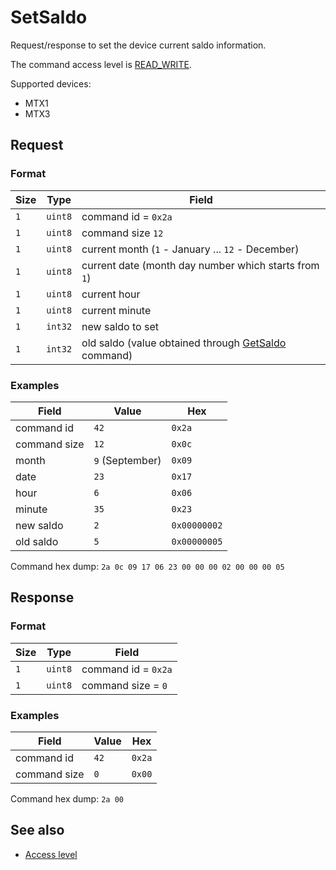 # SetSaldo

Request/response to set the device current saldo information.

The command access level is [READ_WRITE](../basics.md#command-access-level).

Supported devices:
- MTX1
- MTX3


## Request

### Format

| Size | Type    | Field                                                                |
| ---- | ------- | -------------------------------------------------------------------- |
| `1`  | `uint8` | command id = `0x2a`                                                  |
| `1`  | `uint8` | command size `12`                                                    |
| `1`  | `uint8` | current month (`1` - January ... `12` - December)                    |
| `1`  | `uint8` | current date (month day number which starts from `1`)                |
| `1`  | `uint8` | current hour                                                         |
| `1`  | `uint8` | current minute                                                       |
| `1`  | `int32` | new saldo to set                                                     |
| `1`  | `int32` | old saldo (value obtained through [GetSaldo](./GetSaldo.md) command) |

### Examples

| Field        | Value           | Hex          |
| ------------ | --------------- | ------------ |
| command id   | `42`            | `0x2a`       |
| command size | `12`            | `0x0c`       |
| month        | `9` (September) | `0x09`       |
| date         | `23`            | `0x17`       |
| hour         | `6`             | `0x06`       |
| minute       | `35`            | `0x23`       |
| new saldo    | `2`             | `0x00000002` |
| old saldo    | `5`             | `0x00000005` |

Command hex dump: `2a 0c 09 17 06 23 00 00 00 02 00 00 00 05`


## Response

### Format

| Size | Type    | Field               |
| ---- | ------- | ------------------- |
| `1`  | `uint8` | command id = `0x2a` |
| `1`  | `uint8` | command size = `0`  |

### Examples

| Field        | Value | Hex    |
| ------------ | ----- | ------ |
| command id   | `42`  | `0x2a` |
| command size | `0`   | `0x00` |

Command hex dump: `2a 00`


## See also

* [Access level](../basics.md#command-access-level)
